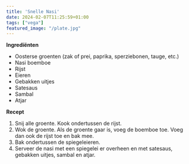 ```yaml
---
title: 'Snelle Nasi'
date: 2024-02-07T11:25:59+01:00
tags: ["vega"]
featured_image: "/plate.jpg"
---
```


**Ingrediënten**
- Oosterse groenten (zak of prei, paprika, sperziebonen, tauge, etc.) 
- Nasi boemboe 
- Rijst
- Eieren
- Gebakken uitjes 
- Satesaus 
- Sambal 
- Atjar 

**Recept**
1. Snij alle groente. Kook ondertussen de rijst.
3. Wok de groente. Als de groente gaar is, voeg de boemboe toe. Voeg dan ook de rijst toe en bak mee.
4. Bak ondertussen de spiegeleieren.
5. Serveer de nasi met een spiegelei er overheen en met satesaus, gebakken uitjes, sambal en atjar.